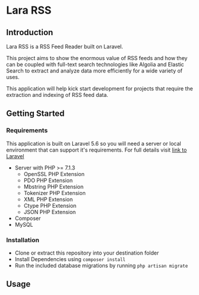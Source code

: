 # Lara RSS

## Introduction

Lara RSS is a RSS Feed Reader built on Laravel. 

This project aims to show the enormous value of RSS feeds and how they can be coupled with full-text search technologies like Algolia and Elastic Search to extract and analyze data more efficiently for a wide variety of uses. 

This application will help kick start development for projects that require the extraction and indexing of RSS feed data. 


## Getting Started

### Requirements

This application is built on Laravel 5.6 so you will need a server or local environment that can support it's requirements. For full details visit [link to Laravel](https://laravel.com/docs/5.6)

* Server with PHP >= 7.1.3
  - OpenSSL PHP Extension
  - PDO PHP Extension
  - Mbstring PHP Extension
  - Tokenizer PHP Extension
  - XML PHP Extension
  - Ctype PHP Extension
  - JSON PHP Extension
* Composer
* MySQL

### Installation

* Clone or extract this repository into your destination folder
* Install Dependencies using `composer install`
* Run the included database migrations by running `php artisan migrate`


## Usage








